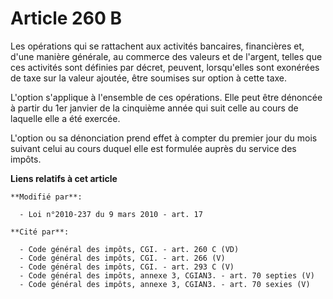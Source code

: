 # Article 260 B

Les opérations qui se rattachent aux activités bancaires, financières et, d'une manière générale, au commerce des valeurs et
de l'argent, telles que ces activités sont définies par décret, peuvent, lorsqu'elles sont exonérées de taxe sur la valeur
ajoutée, être soumises sur option à cette taxe.

L'option s'applique à l'ensemble de ces opérations. Elle peut être dénoncée à partir du 1er janvier de la cinquième année qui
suit celle au cours de laquelle elle a été exercée.

L'option ou sa dénonciation prend effet à compter du premier jour du mois suivant celui au cours duquel elle est formulée
auprès du service des impôts.

**Liens relatifs à cet article**

	**Modifié par**:

	  - Loi n°2010-237 du 9 mars 2010 - art. 17

	**Cité par**:

	  - Code général des impôts, CGI. - art. 260 C (VD)
	  - Code général des impôts, CGI. - art. 266 (V)
	  - Code général des impôts, CGI. - art. 293 C (V)
	  - Code général des impôts, annexe 3, CGIAN3. - art. 70 septies (V)
	  - Code général des impôts, annexe 3, CGIAN3. - art. 70 sexies (V)
